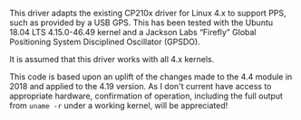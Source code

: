 This driver adapts the existing CP210x driver for Linux 4.x to support PPS,
such as provided by a USB GPS.  This has been tested with the Ubuntu 18.04
LTS 4.15.0-46.49 kernel and a Jackson Labs &ldquo;Firefly&rdquo; Global
Positioning System Disciplined Oscillator (GPSDO).

It is assumed that this driver works with all 4.x kernels.

This code is based upon an uplift of the changes made to the 4.4 module in 2018
and applied to the 4.19 version.  As I don't current have access to appropriate
hardware, confirmation of operation, including the full output from `uname -r`
under a working kernel, will be appreciated!
